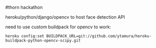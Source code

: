 #thorn hackathon

heroku/python/django/opencv to host face detection API

need to use custom buildpack for opencv to work:

```
heroku config:set BUILDPACK_URL=git://github.com/ytamura/heroku-buildpack-python-opencv-scipy.git
```
